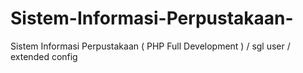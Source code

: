 # Sistem-Informasi-Perpustakaan-
Sistem Informasi Perpustakaan ( PHP Full Development ) / sgl user / extended config
